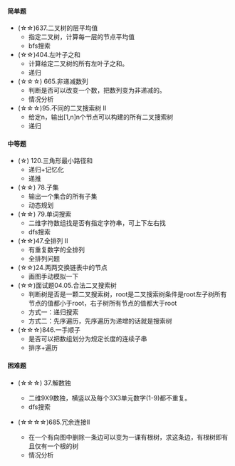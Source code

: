 #### 简单题
- (☆☆)637.二叉树的层平均值
    - 指定二叉树，计算每一层的节点平均值
    - bfs搜索
- (☆☆)404.左叶子之和
    - 计算给定二叉树的所有左叶子之和。
    - 递归
- (☆☆☆) 665.非递减数列
    - 判断是否可以改变一个数，把数列变为非递减的。
    - 情况分析
- (☆☆☆)95.不同的二叉搜索树 II
    - 给定n，输出\[1,n\]n个节点可以构建的所有二叉搜索树
    - 递归

#### 中等题
- (☆) 120.三角形最小路径和
    - 递归+记忆化
    - 递推
- (☆☆) 78.子集
    - 输出一个集合的所有子集
    - 动态规划
- (☆☆) 79.单词搜索
    - 二维字符数组找是否有指定字符串，可上下左右找
    - dfs搜索
- (☆☆)47.全排列 II
    - 有重复数字的全排列
    - 全排列问题
- (☆☆)24.两两交换链表中的节点
    - 画图手动模拟一下
- (☆☆)面试题04.05.合法二叉搜索树
    - 判断树是否是一颗二叉搜索树，root是二叉搜索树条件是root左子树所有节点的值都小于root，右子树所有节点的值都大于root
    - 方式一：递归搜索
    - 方式二：先序遍历，先序遍历为递增的话就是搜索树
- (☆☆☆)846.一手顺子
    - 是否可以把数组划分为规定长度的连续子串
    - 排序+遍历
    


#### 困难题
- (☆☆☆) 37.解数独
    - 二维9X9数独，横竖以及每个3X3单元数字(1-9)都不重复。
    - dfs搜索
   
- (☆☆☆☆)685.冗余连接II
    - 在一个有向图中删除一条边可以变为一课有根树，求这条边，有根树即有且仅有一个根的树
    - 情况分析